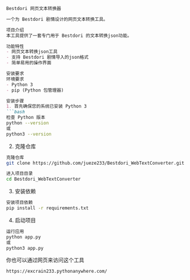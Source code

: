 ```markdown
Bestdori 网页文本转换器

一个为 Bestdori 剧情设计的网页文本转换工具。

项目介绍
本工具提供了一套专门用于 Bestdori 的文本转换json功能。

功能特性
- 网页文本转换json工具
- 支持 Bestdori 剧情导入的json格式
- 简单易用的操作界面

安装要求
环境要求
- Python 3
- pip (Python 包管理器)

安装步骤
1. 首先确保您的系统已安装 Python 3
```bash
检查 Python 版本
python --version
或
python3 --version
```

2. 克隆仓库
```bash
克隆仓库
git clone https://github.com/jueze233/Bestdori_WebTextConverter.git

进入项目目录
cd Bestdori_WebTextConverter
```

3. 安装依赖
```bash
安装项目依赖
pip install -r requirements.txt
```

4. 启动项目
```bash
运行应用
python app.py
或
python3 app.py
```

你也可以通过网页来访问这个工具
```bash
https://excrain233.pythonanywhere.com/
```
